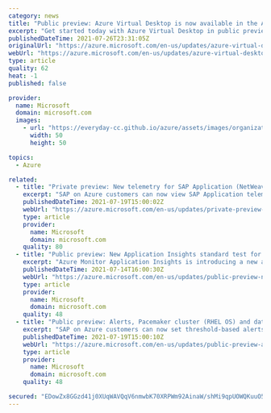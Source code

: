 ```yaml
---
category: news
title: "Public preview: Azure Virtual Desktop is now available in the Azure China cloud "
excerpt: "Get started today with Azure Virtual Desktop in public preview in Azure China cloud. Deploy and scale Windows desktops and apps on Azure in minutes."
publishedDateTime: 2021-07-26T23:31:05Z
originalUrl: "https://azure.microsoft.com/en-us/updates/azure-virtual-desktop-is-now-available-in-the-azure-china-cloud-in-preview/"
webUrl: "https://azure.microsoft.com/en-us/updates/azure-virtual-desktop-is-now-available-in-the-azure-china-cloud-in-preview/"
type: article
quality: 62
heat: -1
published: false

provider:
  name: Microsoft
  domain: microsoft.com
  images:
    - url: "https://everyday-cc.github.io/azure/assets/images/organizations/microsoft.com-50x50.jpg"
      width: 50
      height: 50

topics:
  - Azure

related:
  - title: "Private preview: New telemetry for SAP Application (NetWeaver) in Azure portal"
    excerpt: "SAP on Azure customers can now view SAP Application telemetry like short dumps, SDF/SMON and STO3 in Azure portal. \n"
    publishedDateTime: 2021-07-19T15:00:02Z
    webUrl: "https://azure.microsoft.com/en-us/updates/private-preview-new-telemetry-for-sap-application-netweaver-in-azure-portal/"
    type: article
    provider:
      name: Microsoft
      domain: microsoft.com
    quality: 80
  - title: "Public preview: New Application Insights standard test for synthetic monitoring"
    excerpt: "Azure Monitor Application Insights is introducing a new availability test to handle most of your single request test scenarios."
    publishedDateTime: 2021-07-14T16:00:30Z
    webUrl: "https://azure.microsoft.com/en-us/updates/public-preview-new-application-insights-standard-test-for-synthetic-monitoring/"
    type: article
    provider:
      name: Microsoft
      domain: microsoft.com
    quality: 48
  - title: "Public preview: Alerts, Pacemaker cluster (RHEL OS) and data-size for SAP HANA "
    excerpt: "SAP on Azure customers can now set threshold-based alerts on SAP application, databases and clusters though Azur portal with few clicks. \n"
    publishedDateTime: 2021-07-19T15:00:10Z
    webUrl: "https://azure.microsoft.com/en-us/updates/public-preview-alerts-pacemaker-cluster-rhel-os-and-datasize-for-sap-hana/"
    type: article
    provider:
      name: Microsoft
      domain: microsoft.com
    quality: 48

secured: "EDowZx8GGzd41j0XUqWAVQqV6nmwbK70XRPWm92AinaW/shMi9qpUOWQKuuO5OakJBBbArtoHf8uaRQ8DCckPzmrsIhJ9UiT0izERnxY5YYj6L468IpJKv5A6famTJ8EonGhs1sdez6C/xXe5+ryRZs9Hzbh5lRF/k8WBsKmereXCrFXfrqNFJEZhugnvxj+/YT4aiZF8QpYxNYATn9mBahhRB0eFweOOjFngdikCMYoFG24JN+xgxDrOJEEOEbnGq5tTT/IgFY+AXsOhMXTzFB7tfpblLqpSDVkiqkWnYa+KoJ+4cHPNXpJVEPI8Jk8BLm/fSd1QQ4rkBmY119YCGXKvo1b5Rv0F9XedtaWp8o=;j+1VXUlD5rCQ+SfR8k440w=="
---
```


